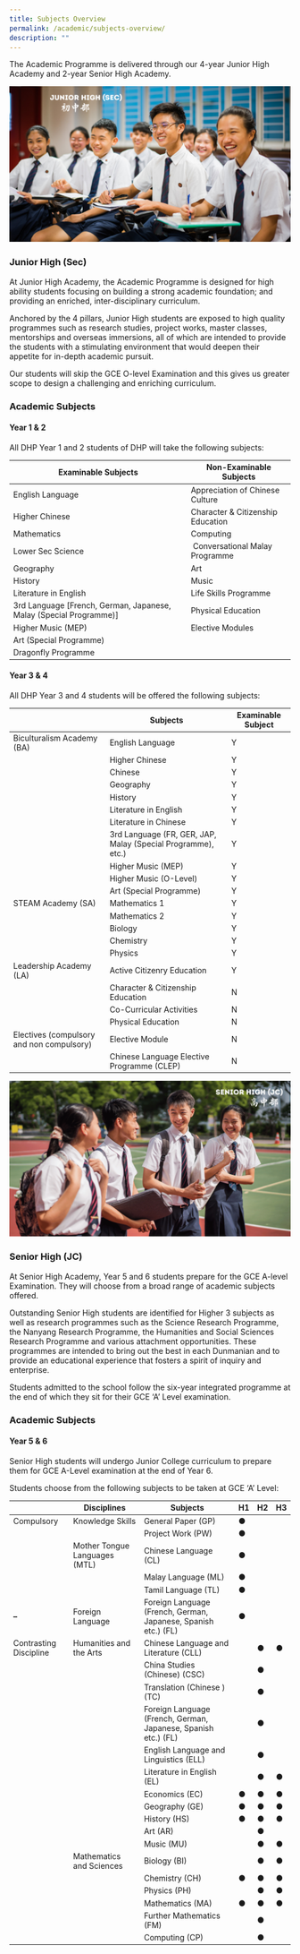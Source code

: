 ```yaml
---
title: Subjects Overview
permalink: /academic/subjects-overview/
description: ""
---
```

The Academic Programme is delivered through our 4-year Junior High Academy and 2-year Senior High Academy.

![](/images/Homepage/Junior-High-Sec.png)

### **Junior High (Sec)**
At Junior High Academy, the Academic Programme is designed for high ability students focusing on building a strong academic foundation; and providing an enriched, inter-disciplinary curriculum.  

Anchored by the 4 pillars, Junior High students are exposed to high quality programmes such as research studies, project works, master classes, mentorships and overseas immersions, all of which are intended to provide the students with a stimulating environment that would deepen their appetite for in-depth academic pursuit.  

Our students will skip the GCE O-level Examination and this gives us greater scope to design a challenging and enriching curriculum.

### **Academic Subjects**

#### **Year 1 & 2**

All DHP Year 1 and 2 students of DHP will take the following subjects:

| Examinable Subjects | Non-Examinable Subjects |
| --- | --- |
| English Language | Appreciation of Chinese Culture |
| Higher Chinese | Character & Citizenship Education |
| Mathematics | Computing |
| Lower Sec Science |  Conversational Malay Programme |
| Geography | Art |
| History | Music |
| Literature in English | Life Skills Programme |
| 3rd Language \[French, German, Japanese, Malay (Special Programme)\] | Physical Education |
| Higher Music (MEP) | Elective Modules |
| Art (Special Programme) |  |
| Dragonfly Programme |  |

#### **Year 3 & 4**

All DHP Year 3 and 4 students will be offered the following subjects:

|  | Subjects | Examinable Subject |
| --- | --- | --- |
| Biculturalism Academy (BA) | English Language | Y |
|  | Higher Chinese | Y |
|  | Chinese | Y |
|  | Geography | Y |
|  | History | Y |
|  | Literature in English | Y |
|  | Literature in Chinese | Y |
|  | 3rd Language (FR, GER, JAP, Malay (Special Programme), etc.) | Y |
|  | Higher Music (MEP) | Y |
|  | Higher Music (O-Level) | Y |
|  | Art (Special Programme) | Y |
| STEAM Academy (SA) | Mathematics 1 | Y |
|  | Mathematics 2 | Y |
|  | Biology | Y |
|  | Chemistry | Y |
|  | Physics | Y |
| Leadership Academy (LA) | Active Citizenry Education | Y |
|  | Character & Citizenship Education | N |
|  | Co-Curricular Activities | N |
|  | Physical Education | N |
| Electives (compulsory and non compulsory) | Elective Module | N |
|  | Chinese Language Elective Programme (CLEP) | N |

![](/images/Homepage/Senior%20High.png)
### **Senior High (JC)**
At Senior High Academy, Year 5 and 6 students prepare for the GCE A-level Examination. They will choose from a broad range of academic subjects offered.  

Outstanding Senior High students are identified for Higher 3 subjects as well as research programmes such as the Science Research Programme, the Nanyang Research Programme, the Humanities and Social Sciences Research Programme and various attachment opportunities. These programmes are intended to bring out the best in each Dunmanian and to provide an educational experience that fosters a spirit of inquiry and enterprise.

Students admitted to the school follow the six-year integrated programme at the end of which they sit for their GCE ‘A’ Level examination.

### **Academic Subjects**
#### **Year 5 & 6**

Senior High students will undergo Junior College curriculum to prepare them for GCE A-Level examination at the end of Year 6.

Students choose from the following subjects to be taken at GCE ‘A’ Level:

|   | **Disciplines** | **Subjects** | **H1** | **H2** | **H3** |
| --- | --- | --- | --- | --- | --- |
| Compulsory | Knowledge Skills | General Paper (GP) | **●** |  |  |
|  |  | Project Work (PW) | **●** |  |  |
|  | Mother Tongue Languages (MTL) | Chinese Language (CL) | **●** |  |  |
|  |  | Malay Language (ML) | **●** |  |  |
|  |  | Tamil Language (TL) | **●** |  |  |
| **–**  | Foreign Language | Foreign Language (French, German, Japanese, Spanish etc.) (FL) | **●** |  |  |
| Contrasting Discipline | Humanities and the Arts | Chinese Language and Literature (CLL) |  | **●** | **●** |
|   |  | China Studies (Chinese) (CSC) |  | **●** |  |
|   |  | Translation (Chinese ) (TC) |   | **●** |  |
|   |  | Foreign Language (French, German, Japanese, Spanish etc.) (FL) |  | **●** |  |
|   |  | English Language and Linguistics (ELL) |  | **●** |  |
|   |  | Literature in English (EL) |  | **●** | **●** |
|   |  | Economics (EC) | **●** | **●** | **●** |
|   |  | Geography (GE) | **●** | **●** | **●** |
|   |  | History (HS) | **●** | **●** | **●** |
|   |  | Art (AR) |  | **●** |  |
|   |  | Music (MU) |  | **●** | **●** |
|   | Mathematics and Sciences | Biology (BI) |  | **●** | **●** |
|   |  | Chemistry (CH) | **●** | ● | **●** |
|  |  | Physics (PH) |  | ● | ● |
|  |  | Mathematics (MA) | ● | ● | ● |
|  |  | Further Mathematics (FM) |  | ● |  |
|  |  | Computing (CP) |  | ● |  |